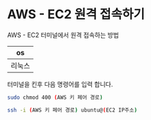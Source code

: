 # AWS - EC2 원격 접속하기
AWS - EC2 터미널에서 원격 접속하는 방법

|os|
|---|
|리눅스|

터미널을 킨후 다음 명령어를 입력 합니다.

```Bash
sudo chmod 400 (AWS 키 페어 경로)
```

```Bash
ssh -i (AWS 키 페어 경로) ubuntu@(EC2 IP주소)
```

